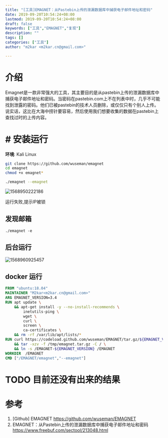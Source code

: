 ```yaml
---
title: "[工具]EMAGNET：从Pastebin上传的泄漏数据库中捕获电子邮件地址和密码"
date: 2019-09-20T10:54:24+08:00
lastmod: 2019-09-20T10:54:24+08:00
draft: false
keywords: ["工具","EMAGNET","复现"]
description: ""
tags: []
categories: ["工具"]
author: "m2kar <m2kar.cn@gmail.com>"

---
```


# 介绍
Emagnet是一款非常强大的工具，其主要目的是从pastebin上传的泄漏数据库中捕获电子邮件地址和密码。当密码在pastebin.com上不在列表中时，几乎不可能找到泄露的密码。他们已被pastebin的技术人员删除，或仅仅只有个别人上传。说实话，这比在大海中捞针要容易，然后使用我们想要收集的数据在pastebin上查找过时的上传内容。

# # 安装运行

**环境**: Kali Linux

```bash
git clone https://github.com/wuseman/emagnet
cd emagnet
chmod +x emagnet*

./emagnet --emagnet
```

![1568950222186](https://cdn.jsdelivr.net/gh/m2kar/bucket/img/1568950222186.png)

运行失败,提示IP被锁


## 发现邮箱

```
./emagnet -e
```

## 后台运行



![1568960925457](https://cdn.jsdelivr.net/gh/m2kar/bucket/img/1568960925457.png)

## docker 运行

```dockerfile
FROM "ubuntu:18.04"
MAINTAINER "M2kar<m2kar.cn@gmail.com>"
ARG EMAGNET_VERSION=3.4
RUN apt update \
    && apt-get install -y --no-install-recommends \
        inetutils-ping \
        wget \
        curl \
        screen \
        ca-certificates \
    && rm -rf /var/lib/apt/lists/*
RUN curl https://codeload.github.com/wuseman/EMAGNET/tar.gz/${EMAGNET_VERSION} > /tmp/emagnet.tar.gz \
    && tar -xzv -f /tmp/emagnet.tar.gz -C / \
    && ln -s /EMAGNET-${EMAGNET_VERSION} /EMAGNET
WORKDIR  /EMAGNET
CMD ["/EMAGNET/emagnet","--emagnet"]

```

# TODO 目前还没有出来的结果

# 参考

1. [Github] EMAGNET https://github.com/wuseman/EMAGNET
2. EMAGNET：从Pastebin上传的泄漏数据库中捕获电子邮件地址和密码 https://www.freebuf.com/sectool/213048.html



